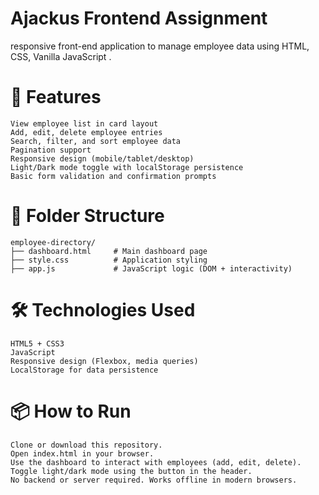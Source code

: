 # Ajackus Frontend Assignment
responsive front-end application to manage employee data using HTML, CSS, Vanilla JavaScript .

# 🚀 Features
    View employee list in card layout
    Add, edit, delete employee entries
    Search, filter, and sort employee data
    Pagination support
    Responsive design (mobile/tablet/desktop)
    Light/Dark mode toggle with localStorage persistence
    Basic form validation and confirmation prompts
# 📁 Folder Structure
    employee-directory/
    ├── dashboard.html     # Main dashboard page 
    ├── style.css          # Application styling
    ├── app.js             # JavaScript logic (DOM + interactivity)
# 🛠️ Technologies Used
    HTML5 + CSS3
    JavaScript
    Responsive design (Flexbox, media queries)
    LocalStorage for data persistence
# 📦 How to Run
    Clone or download this repository.
    Open index.html in your browser.
    Use the dashboard to interact with employees (add, edit, delete).
    Toggle light/dark mode using the button in the header.
    No backend or server required. Works offline in modern browsers.
